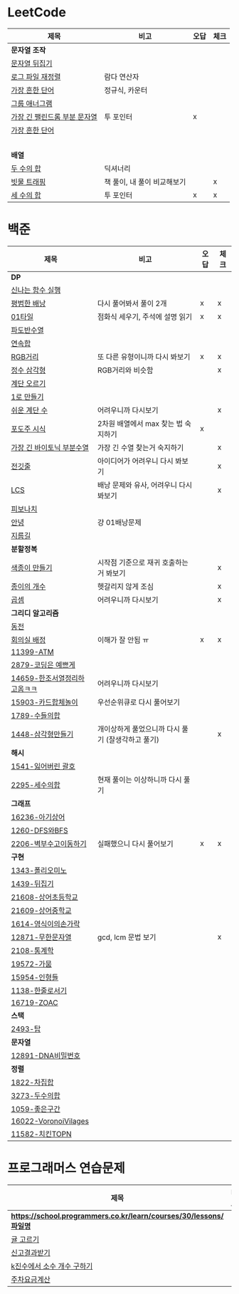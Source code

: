 # LeetCode
| 제목        | 비고       |오답|체크|
|-----------|----------|---|---|
| **문자열 조작**||||
| [문자열 뒤집기](LeetCode/문자열_조작/344-Reverse_String.py)   |          |   |   |
| [로그 파일 재정렬](LeetCode/문자열_조작/937-Reorder_Data_in_Log_Files.py) | 람다 연산자   |   |   |
| [가장 흔한 단어](LeetCode/문자열_조작/819-Most_Common_Word.py)  | 정규식, 카운터 |   |   |
| [그룹 애너그램](LeetCode/문자열_조작/49-Group-Anagrams.py)  | |   |   |
| [가장 긴 팰린드롬 부분 문자열](LeetCode/문자열_조작/5-Longest-Palindromic-Substring.py)  | 투 포인터 | x |   |
| [가장 흔한 단어](LeetCode/문자열_조작/819-Most_Common_Word.py)  |  |   |   |
| <br> | | | |
| **배열** ||||
| [두 수의 합](LeetCode/배열/1-Two-Sum.py)  | 딕셔너리 |   |   |
| [빗물 트래핑](LeetCode/배열/42-Trapping-Rain-Water.py)  | 책 풀이, 내 풀이 비교해보기 |   | x |
| [세 수의 합](LeetCode/배열/15-3Sum.py)  | 투 포인터 | x | x |


# 백준
| 제목                                                     | 비고                           | 오답 | 체크 |
|--------------------------------------------------------|------------------------------|---|----|
| **DP**                                                 |                              |   |    |
| [신나는 함수 실행](BOJ/DP/9184-신나는함수실행.py)                    |                              |   |    |
| [평범한 배낭](BOJ/DP/12865-평범한배낭.py)                        | 다시 풀어봐서 풀이 2개                | x | x  |
| [01타일](BOJ/DP/1904-01타일.py)                            | 점화식 세우기, 주석에 설명 읽기           | x | x  |
| [파도반수열](BOJ/DP/9461-파도반수열.py)                          |                              |   |    |
| [연속합](BOJ/DP/1912-연속합.py)                              |                              |   |    |
| [RGB거리](BOJ/DP/1149-RGB거리.py)                          | 또 다른 유형이니까 다시 봐보기            | x | x  |
| [정수 삼각형](BOJ/DP/1932-정수삼각형.py)                         | RGB거리와 비슷함                   |   | x  |
| [계단 오르기](BOJ/DP/2579-계단오르기.py)                         |                              |   |    |
| [1로 만들기](BOJ/DP/1463-1로만들기.py)                         |                              |   |    |
| [쉬운 계단 수](BOJ/DP/10844-쉬운계단수.py)                       | 어려우니까 다시보기                   |   | x  |
| [포도주 시식](BOJ/DP/2156-포도주시식.py)                         | 2차원 배열에서 max 찾는 법 숙지하기       | x |    |
| [가장 긴 바이토닉 부분수열](BOJ/DP/11054-가장긴바이토닉부분수열.py)          | 가장 긴 수열 찾는거 숙지하기             |   | x  |
| [전깃줄](BOJ/DP/2565-전깃줄.py)                              | 아이디어가 어려우니 다시 봐보기            |   | x  |
| [LCS](BOJ/DP/9251-LCS.py)                              | 배낭 문제와 유사, 어려우니 다시 봐보기       |   | x  |
| [피보나치](BOJ/DP/24416-피보나치.py)                           |                              |   |    |
| [안녕](BOJ/DP/1535-안녕.py)                                | 걍 01배낭문제                     |   |    |
| [지름길](BOJ/DP/1466-지름길.py)                              |                              |   |    |
| **분할정복**                                               |                              |   |    |
| [색종이 만들기](BOJ/분할정복/2630-색종이만들기.py)                     | 시작점 기준으로 재귀 호출하는 거 봐보기       |   | x  |
| [종이의 개수](BOJ/분할정복/1780-종이의개수.py)                       | 헷갈리지 않게 조심                   |   | x  |
| [곱셈](BOJ/분할정복/1629-곱셈.py)                              | 어려우니까 다시보기                   |   | x  |
| **그리디 알고리즘**                                           |                              |   |    |
| [동전](BOJ/그리디/11047-동전.py)                              |                              |   |    |
| [회의실 배정](BOJ/그리디/1931-회의실배정.py)                        | 이해가 잘 안됨 ㅠ                   | x | x  |
| [11399-ATM](BOJ/그리디/11399-ATM.py)                      |                              |   |    |
| [2879-코딩은 예쁘게](BOJ/그리디/2879-코딩은예쁘게.py)                 |                              |   |    |
| [14659-한조서열정리하고옴ㅋㅋ](BOJ/그리디/14659-활잡이.py)              | 어려우니까 다시보기                   |   |    |
| [15903-카드합체놀이](BOJ/그리디/15903-카드합체놀이.py)                | 우선순위큐로 다시 풀어보기               |   |    |
| [1789-수들의합](BOJ/그리디/1789-수들의합.py)                      |                              |   |    |
| [1448-삼각형만들기](BOJ/그리디/1448-삼각형만들기.py)                  | 개이상하게 풀었으니까 다시 풀기 (잘생각하고 풀기) |   | x  |
| **해시**                                                 |                              |   |    |
| [1541-잃어버린 괄호](BOJ/해시/1541-잃어버린괄호.py)                  |                              |   |    |
| [2295-세수의합](BOJ/해시/2295-세수의합.py)                       | 현재 풀이는 이상하니까 다시 풀기           |   |    |
| **그래프**                                                |                              |   |    |
| [16236-아기상어](BOJ/그래프/16236-아기상어.py)                    |                              |   |    |
| [1260-DFS와BFS](BOJ/그래프/126-DFS와BFS.py)                 |                              |   |    |
| [2206-벽부수고이동하기](BOJ/그래프/2206-벽부수고이동하기.py)              | 실패했으니 다시 풀어보기                | x | x  |
| **구현**                                                 |                              |   |    |
| [1343-폴리오미노](BOJ/그래프/1343-폴리오미노.py)                    |                              |   |    |
| [1439-뒤집기](BOJ/그래프/1439-뒤집기.py)                        |                              |   |    |
| [21608-상어초등학교](BOJ/구현/21608-상어초등학교.py)                 |                              |   |    |
| [21609-상어중학교](BOJ/구현/21609-상어중학교.py)                   |                              |   |    |
| [1614-영식이의손가락](BOJ/구현/1614-영식이의손가락.py)                 |                              |   |    |
| [12871-무한문자열](BOJ/구현/12871-무한문자열.py)                   | gcd, lcm 문법 보기               |   | x  |
| [2108-통계학](BOJ/구현/2108-통계학.py)                         |                              |   |    |
| [19572-가뭄](BOJ/구현/19572-가뭄.py)                         |                              |   |    |
| [15954-인형들](BOJ/구현/15954-인형들.py)                       |                              |   |    |
| [1138-한줄로서기](BOJ/구현/1138-한줄로서기.py)                     |                              |   |    |
| [16719-ZOAC](BOJ/구현/16719-ZOAC.py)                     |                              |   |    |
| **스택**                                                 |                              |   |    |
| [2493-탑](BOJ/스택/2493-탑.py)                             |                              |   |    |
| **문자열**                                                |                              |   |    |
| [12891-DNA비밀번호](BOJ/문자열/12891-DNA비밀번호.py)              |                              |   |    |
| **정렬**                                                 |                              |   |    |
| [1822-차집합](BOJ/정렬/1822-차집합.py)                         |                              |   |    |
| [3273-두수의합](BOJ/정렬/3273-두수의합.py)                       |                              |   |    |
| [1059-좋은구간](BOJ/정렬/1059-좋은구간.py)                       |                              |   |    |
| [16022-VoronoiVilages](BOJ/정렬/16022-VoronoiVilages.py) |                              |   |    |
| [11582-치킨TOPN](BOJ/정렬/11582-치킨TOPN.py)                 |                              |   |    |

# 프로그래머스 연습문제
| 제목                                                                | 비고                     | 오답 | 체크 |
|-------------------------------------------------------------------|------------------------|----|----|
| **https://school.programmers.co.kr/learn/courses/30/lessons/파일명** |                        |    |    |
| [귤 고르기](programmers/138476-귤고르기.py)                               |                        |    |    |
| [신고결과받기](programmers/92334-신고결과받기.py)                             |                        |    |    |
| [k진수에서 소수 개수 구하기](programmers/92335-k진수에서소수개수구하기.py)              |                        |    |    |
| [주차요금계산](programmers/92341-주차요금계산.py)                             |                        |    |    |
